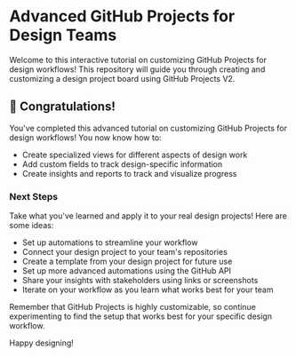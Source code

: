 # Advanced GitHub Projects for Design Teams

Welcome to this interactive tutorial on customizing GitHub Projects for design workflows! This repository will guide you through creating and customizing a design project board using GitHub Projects V2.

## 🎉 Congratulations!

You've completed this advanced tutorial on customizing GitHub Projects for design workflows! You now know how to:

- Create specialized views for different aspects of design work
- Add custom fields to track design-specific information
- Create insights and reports to track and visualize progress

### Next Steps

Take what you've learned and apply it to your real design projects! Here are some ideas:

- Set up automations to streamline your workflow
- Connect your design project to your team's repositories
- Create a template from your design project for future use
- Set up more advanced automations using the GitHub API
- Share your insights with stakeholders using links or screenshots
- Iterate on your workflow as you learn what works best for your team

Remember that GitHub Projects is highly customizable, so continue experimenting to find the setup that works best for your specific design workflow.

Happy designing!

<!-- STEP: 5 -->
